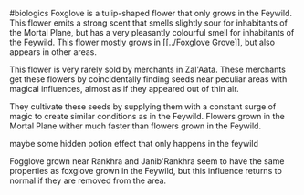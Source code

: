 #biologics
Foxglove is a tulip-shaped flower that only grows in the Feywild. This flower emits a strong scent that smells slightly sour for inhabitants of the Mortal Plane, but has a very pleasantly colourful smell for inhabitants of the Feywild. This flower mostly grows in [[../Foxglove Grove]], but also appears in other areas.

This flower is very rarely sold by merchants in Zal'Aata. These merchants get these flowers by coincidentally finding seeds near peculiar areas with magical influences, almost as if they appeared out of thin air. 

They cultivate these seeds by supplying them with a constant surge of magic to create similar conditions as in the Feywild. Flowers grown in the Mortal Plane wither much faster than flowers grown in the Feywild.

maybe some hidden potion effect that only happens in the feywild

Fogglove grown near Rankhra and Janib'Rankhra seem to have the same properties as foxglove grown in the Feywild, but this influence returns to normal if they are removed from the area.